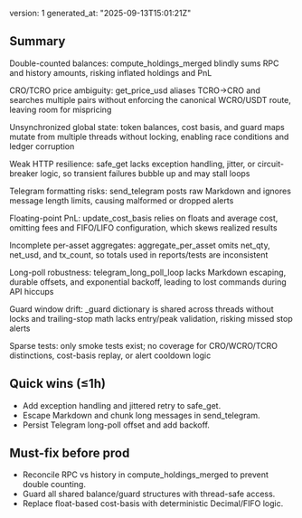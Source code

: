 version: 1
generated_at: "2025-09-13T15:01:21Z"

## Summary
Double-counted balances: compute_holdings_merged blindly sums RPC and history amounts, risking inflated holdings and PnL

CRO/TCRO price ambiguity: get_price_usd aliases TCRO→CRO and searches multiple pairs without enforcing the canonical WCRO/USDT route, leaving room for mispricing

Unsynchronized global state: token balances, cost basis, and guard maps mutate from multiple threads without locking, enabling race conditions and ledger corruption

Weak HTTP resilience: safe_get lacks exception handling, jitter, or circuit-breaker logic, so transient failures bubble up and may stall loops

Telegram formatting risks: send_telegram posts raw Markdown and ignores message length limits, causing malformed or dropped alerts

Floating-point PnL: update_cost_basis relies on floats and average cost, omitting fees and FIFO/LIFO configuration, which skews realized results

Incomplete per-asset aggregates: aggregate_per_asset omits net_qty, net_usd, and tx_count, so totals used in reports/tests are inconsistent

Long-poll robustness: telegram_long_poll_loop lacks Markdown escaping, durable offsets, and exponential backoff, leading to lost commands during API hiccups

Guard window drift: _guard dictionary is shared across threads without locks and trailing-stop math lacks entry/peak validation, risking missed stop alerts

Sparse tests: only smoke tests exist; no coverage for CRO/WCRO/TCRO distinctions, cost-basis replay, or alert cooldown logic

## Quick wins (≤1h)
- Add exception handling and jittered retry to safe_get.
- Escape Markdown and chunk long messages in send_telegram.
- Persist Telegram long-poll offset and add backoff.

## Must-fix before prod
- Reconcile RPC vs history in compute_holdings_merged to prevent double counting.
- Guard all shared balance/guard structures with thread-safe access.
- Replace float-based cost-basis with deterministic Decimal/FIFO logic.

